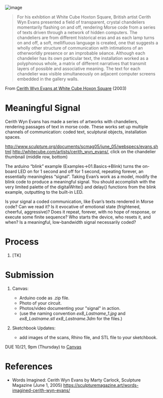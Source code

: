 ![image](https://user-images.githubusercontent.com/1598545/137361696-ab39365d-f099-40aa-a98d-bd88d739e6dd.png)

>For his exhibtion at White Cube Hoxton Square, British artist Cerith Wyn Evans presented a field of transparent, crystal chandeliers momentarily flashing on and off, rendering Morse code from a series of texts driven through a network of hidden computers. The chandeliers are from different historical eras and as each lamp turns on and off, a soft, mellifluous language is created, one that suggests a wholly other structure of communication with intimations of an otherworldly presence or an improbable séance. Although each chandelier has its own particular text, the installation worked as a polyphonous whole, a matrix of different narratives that transmit layers of possible and associative meaning. The text for each chandelier was visible simultaneously on adjacent computer screens embedded in the gallery walls.

From [Cerith Wyn Evans at White Cube Hoxon Square](https://whitecube.com/exhibitions/exhibition/cerith_wyn_evans_hoxton_square_2003) (2003)

# Meaningful Signal

Cerith Wyn Evans has made a series of artworks with chandeliers, rendering passages of text in morse code. These works set up multiple channels of communication: coded text, sculptural objects, installation spaces. 

http://www.sculpture.org/documents/scmag05/june_05/webspecs/evans.shtml
http://whitecube.com/artists/cerith_wyn_evans/, click on the chandelier thumbnail (middle row, bottom)

The arduino “blink” example (Examples->01.Basics->Blink) turns the on-board LED on for 1 second and off for 1 second, repeating forever, an essentially meaningless “signal”. Taking Evan’s work as a model, modify the blink code to produce a meaningful signal. You should accomplish with the very limited palette of the digitalWrite() and delay() functions from the blink example, outputting to the built-in LED.

Is your signal a coded communication, like Evan’s texts rendered in Morse code? Can we read it? Is it evocative of emotional state (frightened, cheerful, aggressive)? Does it repeat, forever, with no hope of response, or execute some finite sequence? Who starts the device, who resets it, and when? Is a meaningful, low-bandwidth signal necessarily coded?

# Process
1. [TK]

# Submission
1. Canvas:
   - Arduino code as .zip file. 
   - Photo of your circuit.
   - Photos/video documenting your "signal" in action.
   - (use the naming convention _ex8_Lastname_1.jpg_ and _ex8_Lastname.stl_ _ex8_Lastname.3dm_ for the files.)

2. Sketchbook Updates:
   - add images of the scans, Rhino file, and STL file to your sketchbook.

DUE 10/21, 9pm (Thursday) to [Canvas](https://canvas.unl.edu/courses/114938/assignments/1101734)

# References
- Words Imagined: Cerith Wyn Evans by Marty Carlock, Sculpture Magazine (June 1, 2005) https://sculpturemagazine.art/words-imagined-cerith-wyn-evans/
